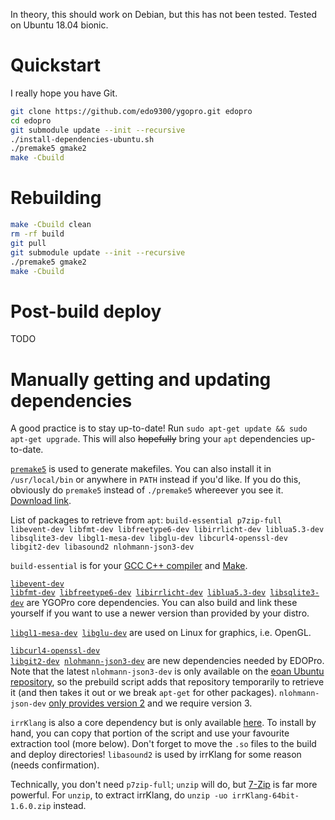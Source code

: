 In theory, this should work on Debian, but this has not been tested. Tested on Ubuntu 18.04 bionic.

# Quickstart
I really hope you have Git.
```bash
git clone https://github.com/edo9300/ygopro.git edopro
cd edopro
git submodule update --init --recursive
./install-dependencies-ubuntu.sh
./premake5 gmake2
make -Cbuild
```

# Rebuilding
```bash
make -Cbuild clean
rm -rf build
git pull
git submodule update --init --recursive
./premake5 gmake2
make -Cbuild
```

# Post-build deploy
TODO

# Manually getting and updating dependencies
A good practice is to stay up-to-date! Run `sudo apt-get update && sudo apt-get upgrade`. This will also ~~hopefully~~ bring your `apt` dependencies up-to-date.

<code>[premake5](https://github.com/premake/premake-core/wiki/Using-Premake)</code> is used to generate makefiles. You can also install it in `/usr/local/bin` or anywhere in `PATH` instead if you'd like. If you do this, obviously do `premake5` instead of `./premake5` whereever you see it. [Download link](https://premake.github.io/download.html#v5).

List of packages to retrieve from `apt`: `build-essential p7zip-full libevent-dev libfmt-dev libfreetype6-dev libirrlicht-dev liblua5.3-dev libsqlite3-dev libgl1-mesa-dev libglu-dev libcurl4-openssl-dev libgit2-dev libasound2 nlohmann-json3-dev`

`build-essential` is for your [GCC C++ compiler](https://gcc.gnu.org/) and [Make](https://www.gnu.org/software/make/).

<code>[libevent-dev](https://github.com/libevent/libevent) [libfmt-dev](https://github.com/fmtlib/fmt) [libfreetype6-dev](https://www.freetype.org/index.html) [libirrlicht-dev](http://irrlicht.sourceforge.net/) [liblua5.3-dev](https://www.lua.org/download.html) [libsqlite3-dev](https://www.sqlite.org/index.html)</code> are YGOPro core dependencies. You can also build and link these yourself if you want to use a newer version than provided by your distro.

<code>[libgl1-mesa-dev](https://www.mesa3d.org/) [libglu-dev](https://www.opengl.org/resources/libraries/)</code> are used on Linux for graphics, i.e. OpenGL.

<code>[libcurl4-openssl-dev](https://github.com/curl/curl) [libgit2-dev](https://github.com/libgit2/libgit2) [nlohmann-json3-dev](https://github.com/nlohmann/json)</code> are new dependencies needed by EDOPro. Note that the latest `nlohmann-json3-dev` is only available on the [eoan Ubuntu repository](https://packages.ubuntu.com/search?keywords=nlohmann-json3-dev), so the prebuild script adds that repository temporarily to retrieve it (and then takes it out or we break `apt-get` for other packages). `nlohmann-json-dev` [only provides version 2](https://packages.ubuntu.com/search?keywords=nlohmann-json-dev) and we require version 3.

`irrKlang` is also a core dependency but is only available [here](https://www.ambiera.com/irrklang/downloads.html). To install by hand, you can copy that portion of the script and use your favourite extraction tool (more below). Don't forget to move the `.so` files to the build and deploy directories! `libasound2` is used by irrKlang for some reason (needs confirmation).

Technically, you don't need `p7zip-full`; `unzip` will do, but [7-Zip](https://www.7-zip.org/) is far more powerful. For `unzip`, to extract irrKlang, do `unzip -uo irrKlang-64bit-1.6.0.zip` instead.
 

